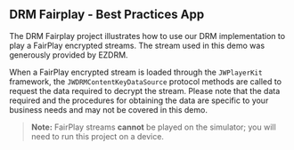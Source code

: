 ##  DRM Fairplay - Best Practices App

The DRM Fairplay project illustrates how to use our DRM implementation to play a FairPlay encrypted streams. The stream used in this demo was generously provided by EZDRM.

When a FairPlay encrypted stream is loaded through the `JWPlayerKit` framework, the `JWDRMContentKeyDataSource` protocol methods are called to request the data required to decrypt the stream. Please note that the data required and the procedures for obtaining the data are specific to your business needs and may not be covered in this demo.

> **Note:** FairPlay streams **cannot** be played on the simulator; you will need to run this project on a device.
